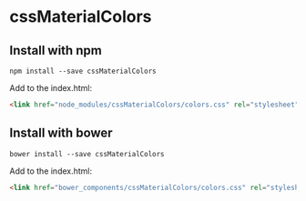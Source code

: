 # cssMaterialColors

## Install with npm
```
npm install --save cssMaterialColors
```

Add to the index.html:
```html
<link href="node_modules/cssMaterialColors/colors.css" rel="stylesheet">
```

## Install with bower
```
bower install --save cssMaterialColors
```

Add to the index.html:
```html
<link href="bower_components/cssMaterialColors/colors.css" rel="stylesheet">
```
